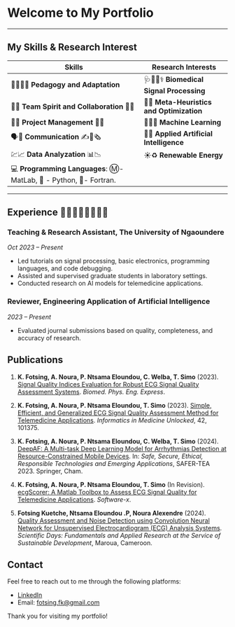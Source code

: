 # Welcome to My Portfolio
---
## My Skills & Research Interest

| **Skills**                                                                 | **Research Interests**                                             |
|----------------------------------------------------------------------------|--------------------------------------------------------------------|
| 🧑‍🏫🧑‍🏫  **Pedagogy and Adaptation**                                        | 🩺🧑‍⚕️⚕️  **Biomedical Signal Processing**                           |
| 👥🤝  **Team Spirit and Collaboration**   👥🤝                                 | 🎯🐜  **Meta-Heuristics and Optimization**                           |
| 💼📆  **Project Management**   🎯💼                                            | 🔎💡🎰  **Machine Learning**                                         |
| 🗣️📢  **Communication**  ✍️📜🗞️                                              | 🤖🤖 **Applied Artificial Intelligence**                           |
| 💹📈  **Data Analyzation**   📊📉                                              | ☀️♻️  **Renewable Energy**                                           |
| 💻     **Programming Languages**: Ⓜ️- MatLab, 🐍 - Python, 🔵- Fortran.            |                                                                    |

----
## Experience 👨‍🔬👨‍💻🕵️‍♂️👨‍🎓

### Teaching & Research Assistant, The University of Ngaoundere
*Oct 2023 – Present*

- Led tutorials on signal processing, basic electronics, programming languages, and code debugging.
- Assisted and supervised graduate students in laboratory settings.
- Conducted research on AI models for telemedicine applications.

### Reviewer, Engineering Application of Artificial Intelligence
*2023 – Present*

- Evaluated journal submissions based on quality, completeness, and accuracy of research.

## Publications

1. **K. Fotsing, A. Noura, P. Ntsama Eloundou, C. Welba, T. Simo** (2023). [Signal Quality Indices Evaluation for Robust ECG Signal Quality Assessment Systems](https://doi.org/10.1088/2057-1976/ace9e0). *Biomed. Phys. Eng. Express*.

2. **K. Fotsing, A. Noura, P. Ntsama Eloundou, T. Simo** (2023). [Simple, Efficient, and Generalized ECG Signal Quality Assessment Method for Telemedicine Applications](https://doi.org/10.1016/j.imu.2023.101375). *Informatics in Medicine Unlocked*, 42, 101375.

3. **K. Fotsing, A. Noura, P. Ntsama Eloundou, C. Welba, T. Simo** (2024). [DeepAF: A Multi-task Deep Learning Model for Arrhythmias Detection at Resource-Constrained Mobile Devices](https://doi.org/10.1007/978-3-031-56396-6_19). In: *Safe, Secure, Ethical, Responsible Technologies and Emerging Applications*, SAFER-TEA 2023. Springer, Cham.

4. **K. Fotsing, A. Noura, P. Ntsama Eloundou, T. Simo** (In Revision). [ecgScorer: A Matlab Toolbox to Assess ECG Signal Quality for Telemedicine Applications](#). *Software-x*.

5. **Fotsing Kuetche, Ntsama Eloundou .P, Noura Alexendre** (2024). [Quality Assessment and Noise Detection using Convolution Neural Network for Unsupervised Electrocardiogram (ECG) Analysis Systems](#). *Scientific Days: Fundamentals and Applied Research at the Service of Sustainable Development*, Maroua, Cameroon.

## Contact

Feel free to reach out to me through the following platforms:

- [LinkedIn](https://linkedin.com/in/fkuetche)
- Email: [fotsing.fk@gmail.com](mailto:fotsing.fk@gmail.com)

Thank you for visiting my portfolio!
